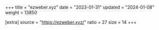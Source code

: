 +++
title = "ezweber.xyz"
date = "2023-01-31"
updated = "2024-01-08"
weight = 13850

[extra]
source = "https://ezweber.xyz/"
ratio = 27
size = 14
+++
